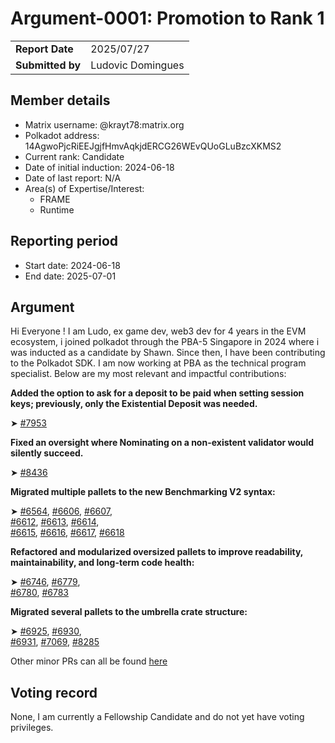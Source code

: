 # Argument-0001: Promotion to Rank 1

|                 |                                                                                             |
| --------------- | ------------------------------------------------------------------------------------------- |
| **Report Date** | 2025/07/27                                                                                  |
| **Submitted by**| Ludovic Domingues                                                                           |


## Member details

- Matrix username: @krayt78:matrix.org
- Polkadot address: 14AgwoPjcRiEEJgjfHmvAqkjdERCG26WEvQUoGLuBzcXKMS2
- Current rank: Candidate
- Date of initial induction: 2024-06-18
- Date of last report: N/A
- Area(s) of Expertise/Interest: 
    - FRAME
    - Runtime


## Reporting period

- Start date: 2024-06-18
- End date: 2025-07-01


## Argument
Hi Everyone ! I am Ludo, ex game dev, web3 dev for 4 years in the EVM ecosystem, i joined polkadot through the PBA-5 Singapore in 2024 where i was inducted as a candidate by Shawn.
Since then, I have been contributing to the Polkadot SDK. I am now working at PBA as the technical program specialist. 
Below are my most relevant and impactful contributions:

**Added the option to ask for a deposit to be paid when setting session keys; previously, only the Existential Deposit was needed.**

➤ [#7953](https://github.com/paritytech/polkadot-sdk/pull/7953)

**Fixed an oversight where Nominating on a non-existent validator would silently succeed.**

➤ [#8436](https://github.com/paritytech/polkadot-sdk/pull/8436)

**Migrated multiple pallets to the new Benchmarking V2 syntax:**

➤ [#6564](https://github.com/paritytech/polkadot-sdk/pull/6564), [#6606](https://github.com/paritytech/polkadot-sdk/pull/6606), [#6607](https://github.com/paritytech/polkadot-sdk/pull/6607),  
  [#6612](https://github.com/paritytech/polkadot-sdk/pull/6612), [#6613](https://github.com/paritytech/polkadot-sdk/pull/6613), [#6614](https://github.com/paritytech/polkadot-sdk/pull/6614),  
  [#6615](https://github.com/paritytech/polkadot-sdk/pull/6615), [#6616](https://github.com/paritytech/polkadot-sdk/pull/6616), [#6617](https://github.com/paritytech/polkadot-sdk/pull/6617), [#6618](https://github.com/paritytech/polkadot-sdk/pull/6618)

**Refactored and modularized oversized pallets to improve readability, maintainability, and long-term code health:**

➤ [#6746](https://github.com/paritytech/polkadot-sdk/pull/6746), [#6779](https://github.com/paritytech/polkadot-sdk/pull/6779),  
  [#6780](https://github.com/paritytech/polkadot-sdk/pull/6780), [#6783](https://github.com/paritytech/polkadot-sdk/pull/6783)

**Migrated several pallets to the umbrella crate structure:**

➤ [#6925](https://github.com/paritytech/polkadot-sdk/pull/6925), [#6930](https://github.com/paritytech/polkadot-sdk/pull/6930),  
  [#6931](https://github.com/paritytech/polkadot-sdk/pull/6931), [#7069](https://github.com/paritytech/polkadot-sdk/pull/7069), [#8285](https://github.com/paritytech/polkadot-sdk/pull/8285)

Other minor PRs can all be found [here](https://github.com/paritytech/polkadot-sdk/pulls?q=is%3Apr+author%3AKrayt78+)

## Voting record

None, I am currently a Fellowship Candidate and do not yet have voting privileges.